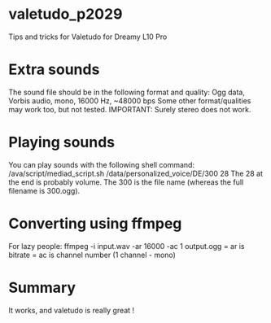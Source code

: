 # valetudo_p2029
Tips and tricks for Valetudo for Dreamy L10 Pro

# Extra sounds
The sound file should be in the following format and quality:
Ogg data, Vorbis audio, mono, 16000 Hz, ~48000 bps
Some other format/qualities may work too, but not tested.
IMPORTANT: Surely stereo does not work.

# Playing sounds
You can play sounds with the following shell command:
/ava/script/mediad_script.sh /data/personalized_voice/DE/300 28
The 28 at the end is probably volume.
The 300 is the file name (whereas the full filename is 300.ogg).

# Converting using ffmpeg
For lazy people:
ffmpeg -i input.wav -ar 16000 -ac 1 output.ogg
= ar is bitrate
= ac is channel number (1 channel - mono)

# Summary
It works, and valetudo is really great !
